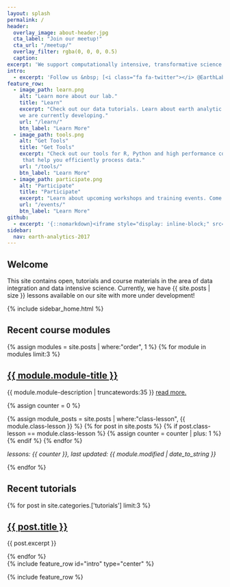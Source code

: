 ```yaml
---
layout: splash
permalink: /
header:
  overlay_image: about-header.jpg
  cta_label: "Join our meetup!"
  cta_url: "/meetup/"
  overlay_filter: rgba(0, 0, 0, 0.5)
  caption:
excerpt: 'We support computationally intensive, transformative science'
intro:
  - excerpt: 'Follow us &nbsp; [<i class="fa fa-twitter"></i> @EarthLabCU](https://twitter.com/EarthLabCU){: .btn .btn--twitter}'
feature_row:
  - image_path: learn.png
    alt: "Learn more about our lab."
    title: "Learn"
    excerpt: "Check out our data tutorials. Learn about earth analytic focused courses and programs
    we are currently developing."
    url: "/learn/"
    btn_label: "Learn More"
  - image_path: tools.png
    alt: "Get Tools"
    title: "Get Tools"
    excerpt: "Check out our tools for R, Python and high performance computing environments
     that help you efficiently process data."
    url: "/tools/"
    btn_label: "Learn More"
  - image_path: participate.png
    alt: "Participate"
    title: "Participate"
    excerpt: "Learn about upcoming workshops and training events. Come to our weekly data meetup or suggest a topic for us to cover!"
    url: "/events/"
    btn_label: "Learn More"
github:
  - excerpt: '{::nomarkdown}<iframe style="display: inline-block;" src="https://ghbtns.com/github-btn.html?user=mmistakes&repo=minimal-mistakes&type=star&count=true&size=large" frameborder="0" scrolling="0" width="160px" height="30px"></iframe> <iframe style="display: inline-block;" src="https://ghbtns.com/github-btn.html?user=mmistakes&repo=minimal-mistakes&type=fork&count=true&size=large" frameborder="0" scrolling="0" width="158px" height="30px"></iframe>{:/nomarkdown}'
sidebar:
  nav: earth-analytics-2017
---
```


## Welcome

This site contains open, tutorials and course materials in the area of data integration
and data intensive science. Currently, we have {{ site.posts | size }} lessons
available on our site with more under development!

<!-- hiding this until the functionality is fully working -->
<div class="sidebar notsticky">
  {% include sidebar_home.html %}
</div> 

<div class="archive" markdown="1">

## Recent course modules

{% assign modules = site.posts | where:"order", 1 %}
{% for module in modules limit:3 %}

<div class="list__item">
  <article class="archive__item" >
  <h2 class="archive__item-title">
  <a href="{{ site.url }}{{ module.permalink }}">{{ module.module-title }}</a></h2>
  <p class='archive__item-excerpt'>{{ module.module-description | truncatewords:35 }} <a href="{{ site.url }}{{ module.permalink }}">read more.</a>  </p>

  {% assign counter = 0 %}

  <!-- this may not work -->
  {% assign module_posts = site.posts | where:"class-lesson", {{ module.class-lesson }} %}
  {% for post in site.posts %}
      {% if post.class-lesson == module.class-lesson %}
        {% assign counter = counter | plus: 1 %}
      {% endif %}
  {% endfor %}

  <p class="archive__item-excerpt"><i>lessons: {{ counter }}, last updated: {{ module.modified | date_to_string }}</i></p>
  </article>
</div>

{% endfor %}



## Recent tutorials

{% for post in site.categories.['tutorials'] limit:3 %}
<!-- List the most recent 3 tutorials  -->
<div class="list__item">
<article class="archive__item">
  <h2 class="archive__item-title"><a href="{{ site.baseurl }}{{ post.url}}">{{ post.title }}</a></h2>
  <p class="archive__item-excerpt">{{ post.excerpt }}</p>
</article>
</div>
{% endfor %}

</div>
{% include feature_row id="intro" type="center" %}

{% include feature_row %}
